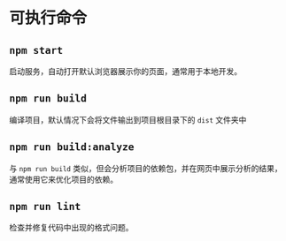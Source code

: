 # 可执行命令

## `npm start`

启动服务，自动打开默认浏览器展示你的页面，通常用于本地开发。

## `npm run build`

编译项目，默认情况下会将文件输出到项目根目录下的 `dist` 文件夹中

## `npm run build:analyze`

与 `npm run build` 类似，但会分析项目的依赖包，并在网页中展示分析的结果，通常使用它来优化项目的依赖。

## `npm run lint`

检查并修复代码中出现的格式问题。
